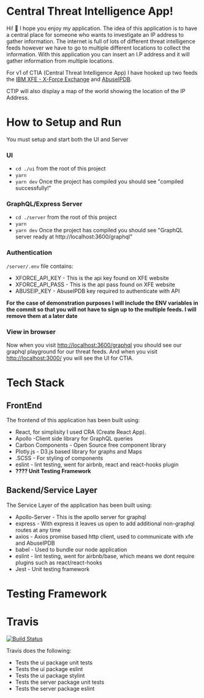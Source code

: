 # Central Threat Intelligence App!

Hi! 👋 I hope you enjoy my application. The idea of this application is to have a central place for someone who wants to investigate an IP address to gather information. The internet is full of lots of different threat intelligence feeds however we have to go to multiple different locations to collect the information.
With this application you can insert an I.P address and it will gather information from multiple locations.

For v1 of CTIA (Central Threat Intelligence App) I have hooked up two feeds the [IBM XFE - X-Force Exchange](https://exchange.xforce.ibmcloud.com/) and [AbuseIPDB](https://www.abuseipdb.com/).

CTIP will also display a map of the world showing the location of the IP Address.


#  How to Setup and Run
You must setup and start both the UI and Server

###  UI
-  `cd ./ui` from the root of this project
-  `yarn`
-  `yarn dev` Once the project has compiled you should see "compiled successfully!"


### GraphQL/Express Server
-  `cd ./server` from the root of this project
-  `yarn`
-  `yarn dev` Once the project has compiled you should see "GraphQL server ready at http://localhost:3600/graphql"

### Authentication
`/server/.env` file contains:
- XFORCE_API_KEY - This is the api key found on XFE website
- XFORCE_API_PASS - This is the api pass found on XFE website
- ABUSEIP_KEY - AbuseIPDB key required to authenticate with API

**For the case of demonstration purposes I will include the ENV variables in the commit so that you will not have to sign up to the multiple feeds. I will remove them at a later date**

### View in browser
Now when you visit [http://localhost:3600/graphql](http://localhost:3600/graphql) you should see our graphql playground for our threat feeds.
And when you visit [http://localhost:3000/](http://localhost:3000/) you will see the UI for CTIA.



#  Tech Stack

##  FrontEnd

The frontend of this application has been built using:

-  React, for simplisity I used CRA (Create React App).
-  Apollo -Client side library for GraphQL queries
-  Carbon Components - Open Source free component library
-  Plotly.js - D3.js based library for graphs and Maps
-  .SCSS - For styling of components
-  eslint - lint testing, went for airbnb, react and react-hooks plugin
-  **???? Unit Testing Framework**

  

##  Backend/Service Layer

The Service Layer of the application has been built using:

-  Apollo-Server - This is the apollo server for graphql
-  express - With express it leaves us open to add additional non-graphql routes at any time
-  axios - Axios promise based http client, used to communicate with xfe and AbuseIPDB
-  babel - Used to bundle our node application
-  eslint - lint testing, went for airbnb/base, which means we dont require plugins such as react/react-hooks
-  Jest - Unit testing framework

#  Testing Framework




# Travis

[![Build Status](https://travis-ci.com/sstewart199/central-threat-intel-app.svg?branch=dev)](https://travis-ci.com/sstewart199/central-threat-intel-app)

Travis does the following:
- Tests the ui package unit tests
- Tests the ui package eslint
- Tests the ui package stylint
- Tests the server package unit tests
- Tests the server package eslint
